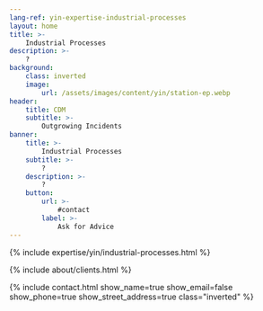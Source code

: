 ```yaml
---
lang-ref: yin-expertise-industrial-processes
layout: home
title: >-
    Industrial Processes
description: >-
    ?
background:
    class: inverted
    image:
        url: /assets/images/content/yin/station-ep.webp
header:
    title: CDM
    subtitle: >-
        Outgrowing Incidents
banner:
    title: >-
        Industrial Processes
    subtitle: >-
        ?
    description: >-
        ?
    button:
        url: >-
            #contact
        label: >-
            Ask for Advice
---
```


{% include expertise/yin/industrial-processes.html %}

{% include about/clients.html %}

{% include contact.html show_name=true show_email=false show_phone=true show_street_address=true class="inverted" %}
